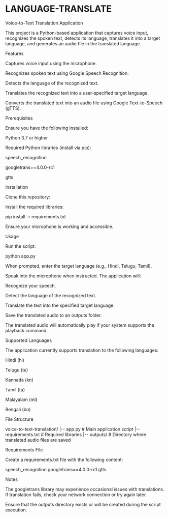 # LANGUAGE-TRANSLATE
Voice-to-Text Translation Application

This project is a Python-based application that captures voice input, recognizes the spoken text, detects its language, translates it into a target language, and generates an audio file in the translated language.

Features

Captures voice input using the microphone.

Recognizes spoken text using Google Speech Recognition.

Detects the language of the recognized text.

Translates the recognized text into a user-specified target language.

Converts the translated text into an audio file using Google Text-to-Speech (gTTS).

Prerequisites

Ensure you have the following installed:

Python 3.7 or higher

Required Python libraries (install via pip):

speech_recognition

googletrans==4.0.0-rc1

gtts

Installation

Clone this repository:

Install the required libraries:

pip install -r requirements.txt

Ensure your microphone is working and accessible.

Usage

Run the script:

python app.py

When prompted, enter the target language (e.g., Hindi, Telugu, Tamil).

Speak into the microphone when instructed. The application will:

Recognize your speech.

Detect the language of the recognized text.

Translate the text into the specified target language.

Save the translated audio to an outputs folder.

The translated audio will automatically play if your system supports the playback command.

Supported Languages

The application currently supports translation to the following languages:

Hindi (hi)

Telugu (te)

Kannada (kn)

Tamil (ta)

Malayalam (ml)

Bengali (bn)

File Structure

voice-to-text-translation/ |-- app.py # Main application script |-- requirements.txt # Required libraries |-- outputs/ # Directory where translated audio files are saved

Requirements File

Create a requirements.txt file with the following content:

speech_recognition googletrans==4.0.0-rc1 gtts

Notes

The googletrans library may experience occasional issues with translations. If translation fails, check your network connection or try again later.

Ensure that the outputs directory exists or will be created during the script execution.
